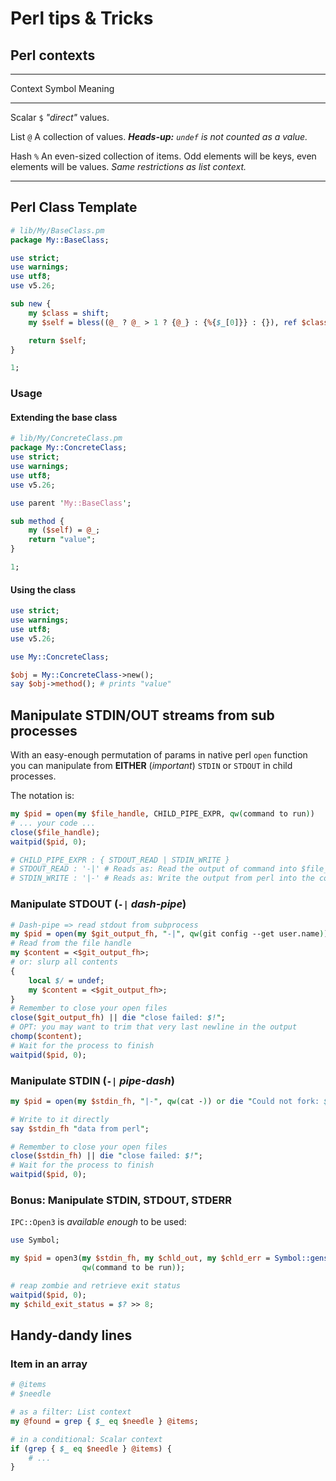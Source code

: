 # Perl tips & Tricks

## Perl contexts

--------- -------- -----------------------------------------
 Context   Symbol  Meaning
--------- -------- -----------------------------------------
 Scalar    `$`      _"direct"_ values.      

 List      `@`      A collection of values. 
                    _**Heads-up:** `undef` is not counted as
                    a value._ 

 Hash      `%`      An even-sized collection of items. 
                    Odd elements will be keys, even elements
                    will be values.
                    _Same restrictions as list context._ 
--------- -------- -----------------------------------------


## Perl Class Template

```perl
# lib/My/BaseClass.pm
package My::BaseClass;

use strict;
use warnings;
use utf8;
use v5.26;

sub new {
    my $class = shift;
    my $self = bless((@_ ? @_ > 1 ? {@_} : {%{$_[0]}} : {}), ref $class || $class);

    return $self;
}

1;
```

### Usage

#### Extending the base class

```perl
# lib/My/ConcreteClass.pm
package My::ConcreteClass;
use strict;
use warnings;
use utf8;
use v5.26;

use parent 'My::BaseClass';

sub method {
	my ($self) = @_;
	return "value";
}

1;
```
#### Using the class

```perl
use strict;
use warnings;
use utf8;
use v5.26;

use My::ConcreteClass;

$obj = My::ConcreteClass->new();
say $obj->method(); # prints "value"
```

## Manipulate STDIN/OUT streams from sub processes

With an easy-enough permutation of params in native perl `open` function you can
manipulate from **EITHER** (_important_) `STDIN` or `STDOUT` in child processes.

The notation is:

```perl
my $pid = open(my $file_handle, CHILD_PIPE_EXPR, qw(command to run))
# ... your code ...
close($file_handle);
waitpid($pid, 0);

# CHILD_PIPE_EXPR : { STDOUT_READ | STDIN_WRITE }
# STDOUT_READ : '-|' # Reads as: Read the output of command into $file_handle
# STDIN_WRITE : '|-' # Reads as: Write the output from perl into the command
```

### Manipulate STDOUT (`-|` _dash-pipe_)

```perl
# Dash-pipe => read stdout from subprocess
my $pid = open(my $git_output_fh, "-|", qw(git config --get user.name)) or die "Could not fork: $!";
# Read from the file handle
my $content = <$git_output_fh>;
# or: slurp all contents
{
    local $/ = undef;
    my $content = <$git_output_fh>;
}
# Remember to close your open files
close($git_output_fh) || die "close failed: $!";
# OPT: you may want to trim that very last newline in the output
chomp($content);
# Wait for the process to finish
waitpid($pid, 0);
```

### Manipulate STDIN (`-|` _pipe-dash_)

```perl
my $pid = open(my $stdin_fh, "|-", qw(cat -)) or die "Could not fork: $!";

# Write to it directly
say $stdin_fh "data from perl";

# Remember to close your open files
close($stdin_fh) || die "close failed: $!";
# Wait for the process to finish
waitpid($pid, 0);
```

### Bonus: Manipulate STDIN, STDOUT, STDERR

`IPC::Open3` is _available enough_ to be used:

```perl
use Symbol;

my $pid = open3(my $stdin_fh, my $chld_out, my $chld_err = Symbol::gensym(),
                qw(command to be run));

# reap zombie and retrieve exit status
waitpid($pid, 0);
my $child_exit_status = $? >> 8;
```

## Handy-dandy lines

### Item in an array

```perl
# @items
# $needle

# as a filter: List context
my @found = grep { $_ eq $needle } @items; 

# in a conditional: Scalar context
if (grep { $_ eq $needle } @items) {
	# ...
}
```
